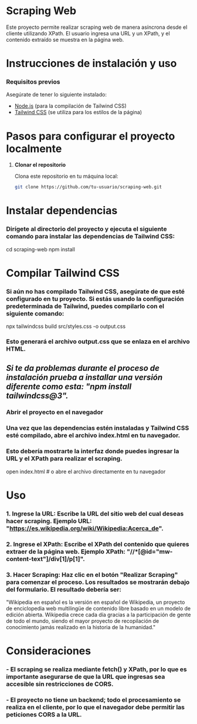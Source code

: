 # Scraping Web

Este proyecto permite realizar scraping web de manera asíncrona desde el cliente utilizando XPath. El usuario ingresa una URL y un XPath, y el contenido extraído se muestra en la página web.

# Instrucciones de instalación y uso

### Requisitos previos

Asegúrate de tener lo siguiente instalado:

- [Node.js](https://nodejs.org) (para la compilación de Tailwind CSS)
- [Tailwind CSS](https://tailwindcss.com) (se utiliza para los estilos de la página)

# Pasos para configurar el proyecto localmente

1. **Clonar el repositorio**

   Clona este repositorio en tu máquina local:

   ```bash
   git clone https://github.com/tu-usuario/scraping-web.git
   
# Instalar dependencias
### Dirígete al directorio del proyecto y ejecuta el siguiente comando para instalar las dependencias de Tailwind CSS:

cd scraping-web
npm install

# Compilar Tailwind CSS
### Si aún no has compilado Tailwind CSS, asegúrate de que esté configurado en tu proyecto. Si estás usando la configuración predeterminada de Tailwind, puedes compilarlo con el siguiente comando:

npx tailwindcss build src/styles.css -o output.css

### Esto generará el archivo output.css que se enlaza en el archivo HTML.

## *Si te da problemas durante el proceso de instalación prueba a installar una versión diferente como esta: "npm install tailwindcss@3".* 

### Abrir el proyecto en el navegador
### Una vez que las dependencias estén instaladas y Tailwind CSS esté compilado, abre el archivo index.html en tu navegador. 
### Esto debería mostrarte la interfaz donde puedes ingresar la URL y el XPath para realizar el scraping.

open index.html  # o abre el archivo directamente en tu navegador

# Uso
### 1. Ingrese la URL: Escribe la URL del sitio web del cual deseas hacer scraping. Ejemplo URL: "https://es.wikipedia.org/wiki/Wikipedia:Acerca_de".
### 2. Ingrese el XPath: Escribe el XPath del contenido que quieres extraer de la página web. Ejemplo XPath: "//*[@id="mw-content-text"]/div[1]/p[1]".
### 3. Hacer Scraping: Haz clic en el botón "Realizar Scraping" para comenzar el proceso. Los resultados se mostrarán debajo del formulario. El resultado debería ser: 

"Wikipedia en español es la versión en español de Wikipedia, un proyecto de enciclopedia web multilingüe de contenido libre basado en un modelo de edición abierta. Wikipedia crece cada día gracias a la participación de gente de todo el mundo, siendo el mayor proyecto de recopilación de conocimiento jamás realizado en la historia de la humanidad."

# Consideraciones
### - El scraping se realiza mediante fetch() y XPath, por lo que es importante asegurarse de que la URL que ingresas sea accesible sin restricciones de CORS.
### - El proyecto no tiene un backend; todo el procesamiento se realiza en el cliente, por lo que el navegador debe permitir las peticiones CORS a la URL.

